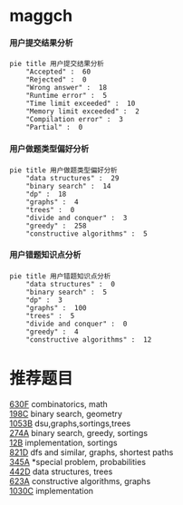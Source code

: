 # maggch

<!-- tabs:start -->



#### **用户提交结果分析**

```mermaid
pie title 用户提交结果分析
    "Accepted" :  60
    "Rejected" :  0
    "Wrong answer" :  18
    "Runtime error" :  5
    "Time limit exceeded" :  10
    "Memory limit exceeded" :  2
    "Compilation error" :  3
    "Partial" :  0
```

#### **用户做题类型偏好分析**

```mermaid
pie title 用户做题类型偏好分析
    "data structures" :  29
    "binary search" :  14
    "dp" :  18
    "graphs" :  4
    "trees" :  0
    "divide and conquer" :  3
    "greedy" :  258
    "constructive algorithms" :  5
```
#### **用户错题知识点分析**

```mermaid
pie title 用户错题知识点分析
    "data structures" :  0
    "binary search" :  5
    "dp" :  3
    "graphs" :  100
    "trees" :  5
    "divide and conquer" :  0
    "greedy" :  4
    "constructive algorithms" :  12
```



<!-- tabs:end -->
# 推荐题目
[630F](https://codeforces.com/contest/630/problem/F)		combinatorics,
                        math		  
[198C](https://codeforces.com/contest/198/problem/C)		binary search,
                        geometry		  
[1053B](https://codeforces.com/contest/1053/problem/B)		dsu,graphs,sortings,trees		  
[274A](https://codeforces.com/contest/274/problem/A)		binary search,
                        greedy,
                        sortings		  
[12B](https://codeforces.com/contest/12/problem/B)		implementation,
                        sortings		  
[821D](https://codeforces.com/contest/821/problem/D)		dfs and similar,
                        graphs,
                        shortest paths		  
[345A](https://codeforces.com/contest/345/problem/A)		*special problem,
                        probabilities		  
[442D](https://codeforces.com/contest/442/problem/D)		data structures,
                        trees		  
[623A](https://codeforces.com/contest/623/problem/A)		constructive algorithms,
                        graphs		  
[1030C](https://codeforces.com/contest/1030/problem/C)		implementation		  
